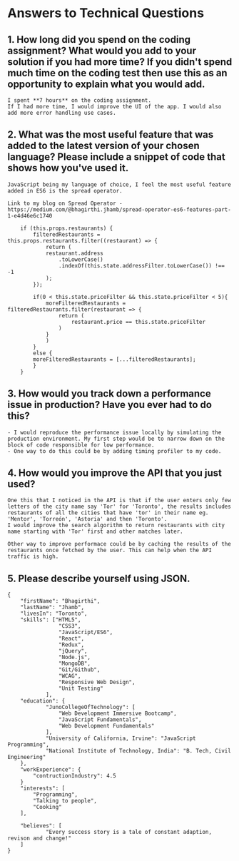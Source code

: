 # Answers to Technical Questions

## 1. How long did you spend on the coding assignment? What would you add to your solution if you had more time? If you didn't spend much time on the coding test then use this as an opportunity to explain what you would add.

    I spent **7 hours** on the coding assignment. 
    If I had more time, I would improve the UI of the app. I would also add more error handling use cases.


## 2.  What was the most useful feature that was added to the latest version of your chosen language? Please include a snippet of code that shows how you've used it.

    JavaScript being my language of choice, I feel the most useful feature added in ES6 is the spread operator.

    Link to my blog on Spread Operator -
    https://medium.com/@bhagirthi.jhamb/spread-operator-es6-features-part-1-e4d46e6c1740

        if (this.props.restaurants) {
            filteredRestaurants = this.props.restaurants.filter((restaurant) => {
                return (
                restaurant.address
                    .toLowerCase()
                    .indexOf(this.state.addressFilter.toLowerCase()) !== -1
                );
            });

            if(0 < this.state.priceFilter && this.state.priceFilter < 5){
                moreFilteredRestaurants = filteredRestaurants.filter(restaurant => {
                    return (
                        restaurant.price == this.state.priceFilter
                    )
                }
                )
            }
            else {
            moreFilteredRestaurants = [...filteredRestaurants];
            }
        }

## 3.  How would you track down a performance issue in production? Have you ever had to do this?

    - I would reproduce the performance issue locally by simulating the production environment. My first step would be to narrow down on the block of code responsible for low performance. 
    - One way to do this could be by adding timing profiler to my code.

## 4.	How would you improve the API that you just used?

    One this that I noticed in the API is that if the user enters only few letters of the city name say 'Tor' for 'Toronto', the results includes restaurants of all the cities that have 'tor' in their name eg. 'Mentor', 'Torreón', 'Astoria' and then 'Toronto'. 
    I would improve the search algorithm to return restaurants with city name starting with 'Tor' first and other matches later.

    Other way to improve performace could be by caching the results of the restaurants once fetched by the user. This can help when the API traffic is high.

## 5.	Please describe yourself using JSON.

    {
        "firstName": "Bhagirthi",
        "lastName": "Jhamb",
        "livesIn": "Toronto",
        "skills": ["HTML5", 
                    "CSS3", 
                    "JavaScript/ES6", 
                    "React", 
                    "Redux", 
                    "jQuery", 
                    "Node.js", 
                    "MongoDB", 
                    "Git/Github", 
                    "WCAG", 
                    "Responsive Web Design", 
                    "Unit Testing"
                ],
        "education": {
                "JunoCollegeOfTechnology": [
                    "Web Development Immersive Bootcamp",
                    "JavaScript Fundamentals",
                    "Web Development Fundamentals"
                ],
                "University of California, Irvine": "JavaScript Programming",
                "National Institute of Technology, India": "B. Tech, Civil Engineering"
        },
        "workExperience": {
            "contructionIndustry": 4.5
        }
        "interests": [
            "Programming",
            "Talking to people",
            "Cooking"
        ],

        "believes": [
                "Every success story is a tale of constant adaption, revison and change!"
        ]
    }